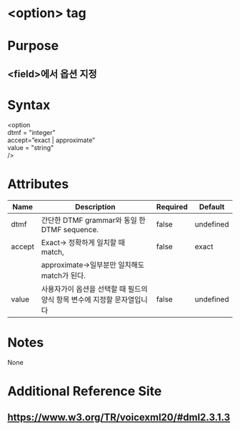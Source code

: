 # \<option> tag
# Purpose 
## \<field>에서 옵션 지정
# Syntax
\<option\
dtmf = "integer"\
accept=”exact | approximate”\
value = "string"\
/>





# Attributes
|Name |Description |Required |Default|
|-----|------------|---------|-------|
|dtmf|간단한 DTMF grammar와 동일 한 DTMF sequence.| false    |  undefined   |
|accept|Exact-> 정확하게 일치할 때 match,   | false    |  exact    |
|      |approximate->일부분만 일치해도 match가 된다. | |
|value|사용자가이 옵션을 선택할 때 필드의 양식 항목 변수에 지정할 문자열입니다 |false|undefined|    


# Notes
None

# Additional Reference Site
## https://www.w3.org/TR/voicexml20/#dml2.3.1.3